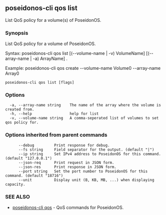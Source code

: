 ## poseidonos-cli qos list

List QoS policy for a volume(s) of PoseidonOS.

### Synopsis


List QoS policy for a volume of PoseidonOS.

Syntax: 
	poseidonos-cli qos list [(--volume-name | -v) VolumeName] [(--array-name | -a) ArrayName] .

Example: 
	poseidonos-cli qos create --volume-name Volume0 --array-name Array0
          

```
poseidonos-cli qos list [flags]
```

### Options

```
  -a, --array-name string    The name of the array where the volume is created from.
  -h, --help                 help for list
  -v, --volume-name string   A comma-seperated list of volumes to set qos policy for.
```

### Options inherited from parent commands

```
      --debug         Print response for debug.
      --fs string     Field separator for the output. (default "|")
      --ip string     Set IPv4 address to PoseidonOS for this command. (default "127.0.0.1")
      --json-req      Print request in JSON form.
      --json-res      Print response in JSON form.
      --port string   Set the port number to PoseidonOS for this command. (default "18716")
      --unit          Display unit (B, KB, MB, ...) when displaying capacity.
```

### SEE ALSO

* [poseidonos-cli qos](poseidonos-cli_qos.md)	 - QoS commands for PoseidonOS.

